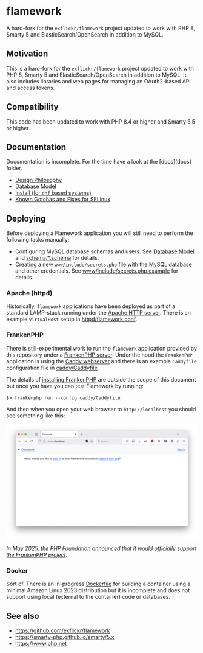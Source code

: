 # flamework

A hard-fork for the `exflickr/flamework` project updated to work with PHP 8, Smarty 5 and ElasticSearch/OpenSearch in addition to MySQL.

## Motivation

This is a hard-fork for the `exflickr/flamework` project updated to work with PHP 8, Smarty 5 and ElasticSearch/OpenSearch in addition to MySQL. It also includes libraries and web pages for managing an OAuth2-based API and access tokens.

## Compatibility

This code has been updated to work with PHP 8.4 or higher and Smarty 5.5 or higher.

## Documentation

Documentation is incomplete. For the time have a look at the [docs](docs} folder.

* [Design Philosophy](docs/philosophy.md)
* [Database Model](docs/database_model.md)
* [Install (for `dnf` based systems)](docs/install.md)
* [Known Gotchas and Fixes for SELinux](docs/selinux.md)

## Deploying

Before deploying a Flamework application you will still need to perform the following tasks manually:

* Configuring MySQL database schemas and users. See [Database Model](docs/database_model.md) and [schema/*.schema](schema) for details.
* Creating a new `www/include/secrets.php` file with the MySQL database and other credentials. See [www/include/secrets.php.example](www/include/secrets.php.example) for details.

### Apache (httpd)

Historically, `flamework` applications have been deployed as part of a standard LAMP-stack running under the [Apache HTTP server](https://httpd.apache.org/). There is an example `VirtualHost` setup in [httpd/flamework.conf](httpd/flamework.conf).

### FrankenPHP

There is still-experimental work to run the `flamework` application provided by this repository under a [FrankenPHP server](https://frankenphp.dev/). Under the hood the `FrankenPHP` application is using the [Caddy webserver](https://caddyserver.com/) and there is an example `Caddyfile` configuration file in [caddy/Caddyfile](caddy/Caddyfile). 

The details of [installing FrankenPHP](https://github.com/dunglas/frankenphp?tab=readme-ov-file#getting-started) are outside the scope of this document but once you have you can test Flamework by running:

```
$> frankenphp run --config caddy/Caddyfile
```

And then when you open your web browser to `http://localhost` you should see something like this:

![](docs/images/flamework-frankenphp.png)

_In May 2025, the PHP Foundation announced that it would [officially support the FrankenPHP project](https://thephp.foundation/blog/2025/05/15/frankenphp/)._

### Docker

Sort of. There is an in-progress [Dockerfile](Dockerfile) for building a container using a minimal Amazon Linux 2023 distribution but it is incomplete and does not support using local (external to the container) code or databases.

## See also

* https://github.com/exflickr/flamework
* https://smarty-php.github.io/smarty/5.x
* https://www.php.net
